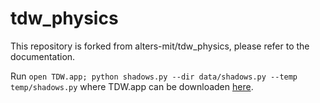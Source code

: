 # tdw_physics
This repository is forked from alters-mit/tdw_physics, please refer to the documentation.

Run ```open TDW.app; python shadows.py --dir data/shadows.py --temp temp/shadows.py``` where TDW.app can be downloaden [here](https://github.com/threedworld-mit/tdw/releases/tag/v1.11.16).
